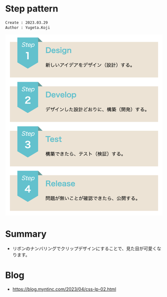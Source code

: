 Step pattern
===
```
Create : 2023.03.29
Author : Yugeta.Koji
```
![banner](banner.png)

# Summary
- リボンのナンバリングでクリップデザインにすることで、見た目が可愛くなります。

# Blog
- https://blog.myntinc.com/2023/04/css-lp-02.html
